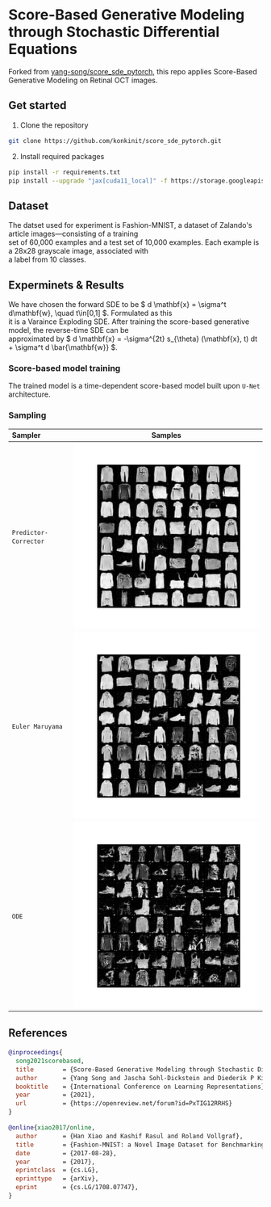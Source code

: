 # Score-Based Generative Modeling through Stochastic Differential Equations

Forked from [yang-song/score_sde_pytorch](https://github.com/yang-song/score_sde_pytorch), this repo applies 
Score-Based Generative Modeling on Retinal OCT images.

## Get started

1. Clone the repository
```bash
git clone https://github.com/konkinit/score_sde_pytorch.git
```

2. Install required packages
```bash
pip install -r requirements.txt
pip install --upgrade "jax[cuda11_local]" -f https://storage.googleapis.com/jax-releases/jax_cuda_releases.html
```

## Dataset

The datset used for experiment is Fashion-MNIST, a dataset of Zalando's article images—consisting of a training \
set of 60,000 examples and a test set of 10,000 examples. Each example is a 28x28 grayscale image, associated with \
a label from 10 classes.

## Experminets & Results

We have chosen the forward SDE to be $ d \mathbf{x} = \sigma^t d\mathbf{w}, \quad t\in[0,1] $. Formulated as this \
it is a Varaince Exploding SDE. After training the score-based generative model, the reverse-time SDE can be \
approximated by $ d \mathbf{x} = -\sigma^{2t} s_{\theta} (\mathbf{x}, t) dt + \sigma^t d \bar{\mathbf{w}} $.

### Score-based model training

The trained model is a time-dependent score-based model built upon `U-Net` architecture.

### Sampling

|        Sampler        | Samples |
|:----------------------|:------:|
| `Predictor-Corrector` | ![pc_samp](./assets/fashionmnist_sampling_pc_sampler.png) |
| `Euler Maruyama`      | ![euler_samp](./assets/fashionmnist_sampling_Euler_Maruyama_sampler.png) |
| `ODE`                 | ![ode_samp](./assets/fashionmnist_sampling_ode_sampler.png) |

## References

```bib
@inproceedings{
  song2021scorebased,
  title        = {Score-Based Generative Modeling through Stochastic Differential Equations},
  author       = {Yang Song and Jascha Sohl-Dickstein and Diederik P Kingma and Abhishek Kumar and Stefano Ermon and Ben Poole},
  booktitle    = {International Conference on Learning Representations},
  year         = {2021},
  url          = {https://openreview.net/forum?id=PxTIG12RRHS}
}
```

```bib
@online{xiao2017/online,
  author       = {Han Xiao and Kashif Rasul and Roland Vollgraf},
  title        = {Fashion-MNIST: a Novel Image Dataset for Benchmarking Machine Learning Algorithms},
  date         = {2017-08-28},
  year         = {2017},
  eprintclass  = {cs.LG},
  eprinttype   = {arXiv},
  eprint       = {cs.LG/1708.07747},
}
```

